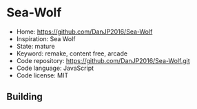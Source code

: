 # Sea-Wolf

- Home: https://github.com/DanJP2016/Sea-Wolf
- Inspiration: Sea Wolf
- State: mature
- Keyword: remake, content free, arcade
- Code repository: https://github.com/DanJP2016/Sea-Wolf.git
- Code language: JavaScript
- Code license: MIT

## Building
